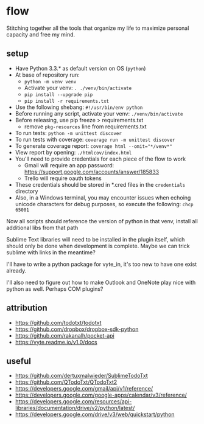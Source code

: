 # flow
Stitching together all the tools that organize my life to maximize personal capacity and free my mind.

## setup
- Have Python 3.3.* as default version on OS (`python`)
- At base of repository run: 
    + `python -m venv venv`
    + Activate your venv: `. ./venv/bin/activate`
    + `pip install --upgrade pip`
    + `pip install -r requirements.txt`
- Use the following shebang: `#!/usr/bin/env python`
- Before running any script, activate your venv: `./venv/bin/activate`
- Before releasing, use pip freeze > requirements.txt
    + remove `pkg-resources` line from requirements.txt
- To run tests: `python -m unittest discover`
- To run tests with coverage: `coverage run -m unittest discover`
- To generate coverage report: `coverage html --omit="*/venv*"`
- View report by opening: `./htmlcov/index.html`
- You'll need to provide credentials for each piece of the flow to work
    + Gmail will require an app password: https://support.google.com/accounts/answer/185833
    + Trello will require oauth tokens
- These credentials should be stored in *.cred files in the `credentials` directory
- Also, in a Windows terminal, you may encounter issues when echoing unicode characters for debug purposes, so execute the following: `chcp 65001`

Now all scripts should reference the version of python in that venv, install all additional libs from that path

Sublime Text libraries will need to be installed in the plugin itself, which should only be done when development is complete.  Maybe we can trick sublime with links in the meantime?

I'll have to write a python package for vyte_in, it's too new to have one exist already.

I'll also need to figure out how to make Outlook and OneNote play nice with python as well.  Perhaps COM plugins?

## attribution
- https://github.com/todotxt/todotxt
- https://github.com/dropbox/dropbox-sdk-python
- https://github.com/rakanalh/pocket-api
- https://vyte.readme.io/v1.0/docs

## useful
- https://github.com/dertuxmalwieder/SublimeTodoTxt
- https://github.com/QTodoTxt/QTodoTxt2
- https://developers.google.com/gmail/api/v1/reference/
- https://developers.google.com/google-apps/calendar/v3/reference/
- https://developers.google.com/resources/api-libraries/documentation/drive/v2/python/latest/
- https://developers.google.com/drive/v3/web/quickstart/python